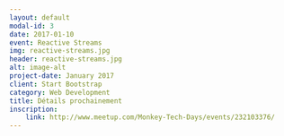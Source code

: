 ```yaml
---
layout: default
modal-id: 3
date: 2017-01-10
event: Reactive Streams
img: reactive-streams.jpg
header: reactive-streams.jpg
alt: image-alt
project-date: January 2017
client: Start Bootstrap
category: Web Development
title: Détails prochainement
inscription:
    link: http://www.meetup.com/Monkey-Tech-Days/events/232103376/
---
```

